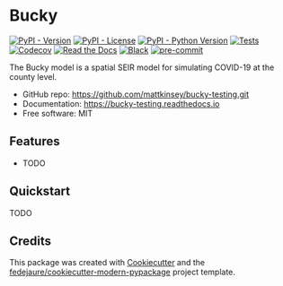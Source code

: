 
# Bucky


[![PyPI - Version](https://img.shields.io/pypi/v/bucky-testing.svg)](https://test.pypi.org/pypi/bucky-testing)
[![PyPI - License](https://img.shields.io/pypi/l/bucky-testing.svg)](https://test.pypi.org/pypi/bucky-testing)
[![PyPI - Python Version](https://img.shields.io/pypi/pyversions/bucky-testing.svg)](https://test.pypi.org/pypi/bucky-testing)
[![Tests](https://github.com/mattkinsey/bucky-testing/workflows/tests/badge.svg)](https://github.com/mattkinsey/bucky-testing/actions?workflow=tests)
[![Codecov](https://codecov.io/gh/mattkinsey/bucky-testing/branch/master/graph/badge.svg)](https://codecov.io/gh/mattkinsey/bucky-testing)
[![Read the Docs](https://readthedocs.org/projects/bucky-testing/badge/)](https://bucky-testing.readthedocs.io/)
[![Black](https://img.shields.io/badge/code%20style-black-000000.svg)](https://github.com/psf/black)
[![pre-commit](https://img.shields.io/badge/pre--commit-enabled-brightgreen?logo=pre-commit&logoColor=white)](https://github.com/pre-commit/pre-commit)


The Bucky model is a spatial SEIR model for simulating COVID-19 at the county level.


* GitHub repo: <https://github.com/mattkinsey/bucky-testing.git>
* Documentation: <https://bucky-testing.readthedocs.io>
* Free software: MIT


## Features

* TODO

## Quickstart

TODO

## Credits

This package was created with [Cookiecutter][cookiecutter] and the [fedejaure/cookiecutter-modern-pypackage][cookiecutter-modern-pypackage] project template.

[cookiecutter]: https://github.com/cookiecutter/cookiecutter
[cookiecutter-modern-pypackage]: https://github.com/fedejaure/cookiecutter-modern-pypackage/tree/develops
